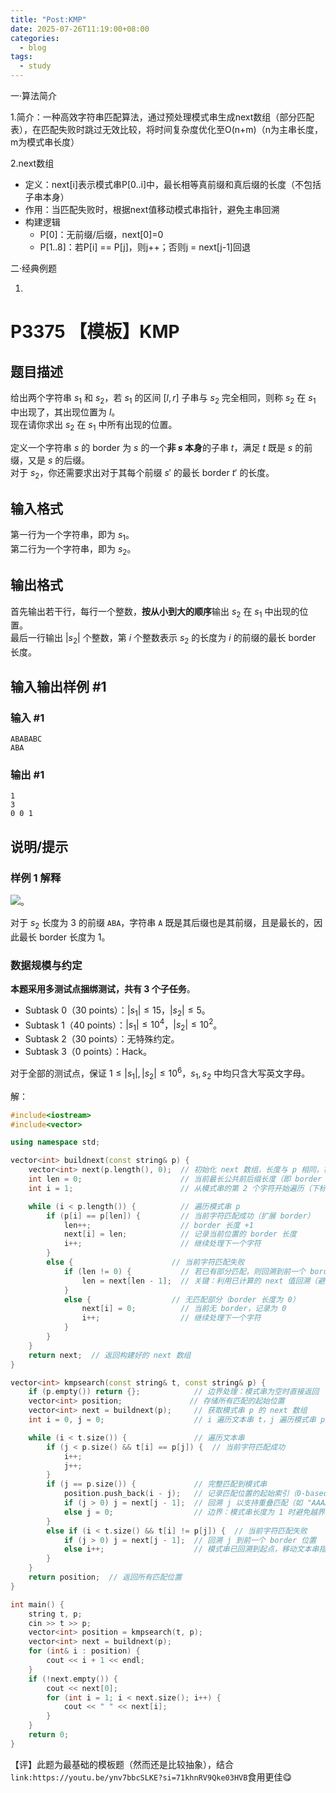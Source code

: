 ```yaml
---
title: "Post:KMP"
date: 2025-07-26T11:19:00+08:00
categories: 
  - blog
tags:
  - study 
---
```


一·算法简介

1.简介：一种高效字符串匹配算法，通过预处理模式串生成next数组（部分匹配表），在匹配失败时跳过无效比较，将时间复杂度优化至O(n+m)（n为主串长度，m为模式串长度）

2.next数组
- 定义​：next[i]表示模式串P[0..i]中，​最长相等真前缀和真后缀的长度​（不包括子串本身）
- 作用​：当匹配失败时，根据next值移动模式串指针，避免主串回溯
- 构建逻辑
    - P[0]：无前缀/后缀，next[0]=0
    - P[1..8]：若P[i] == P[j]，则j++；否则j = next[j-1]回退


二·经典例题

1.
# P3375 【模板】KMP

## 题目描述

给出两个字符串 $s_1$ 和 $s_2$，若 $s_1$ 的区间 $[l, r]$ 子串与 $s_2$ 完全相同，则称 $s_2$ 在 $s_1$ 中出现了，其出现位置为 $l$。  
现在请你求出 $s_2$ 在 $s_1$ 中所有出现的位置。

定义一个字符串 $s$ 的 border 为 $s$ 的一个**非 $s$ 本身**的子串 $t$，满足 $t$ 既是 $s$ 的前缀，又是 $s$ 的后缀。  
对于 $s_2$，你还需要求出对于其每个前缀 $s'$ 的最长 border $t'$ 的长度。

## 输入格式

第一行为一个字符串，即为 $s_1$。  
第二行为一个字符串，即为 $s_2$。

## 输出格式

首先输出若干行，每行一个整数，**按从小到大的顺序**输出 $s_2$ 在 $s_1$ 中出现的位置。  
最后一行输出 $|s_2|$ 个整数，第 $i$ 个整数表示 $s_2$ 的长度为 $i$ 的前缀的最长 border 长度。

## 输入输出样例 #1

### 输入 #1

```
ABABABC
ABA
```

### 输出 #1

```
1
3
0 0 1
```

## 说明/提示

### 样例 1 解释

 ![](https://cdn.luogu.com.cn/upload/pic/2257.png)。
 
对于 $s_2$ 长度为 $3$ 的前缀 `ABA`，字符串 `A` 既是其后缀也是其前缀，且是最长的，因此最长 border 长度为 $1$。


### 数据规模与约定

**本题采用多测试点捆绑测试，共有 3 个子任务**。

- Subtask 0（30 points）：$|s_1| \leq 15$，$|s_2| \leq 5$。
- Subtask 1（40 points）：$|s_1| \leq 10^4$，$|s_2| \leq 10^2$。
- Subtask 2（30 points）：无特殊约定。
- Subtask 3（0 points）：Hack。

对于全部的测试点，保证 $1 \leq |s_1|,|s_2| \leq 10^6$，$s_1, s_2$ 中均只含大写英文字母。


解：
```cpp
#include<iostream>
#include<vector>

using namespace std;

vector<int> buildnext(const string& p) {
	vector<int> next(p.length(), 0);  // 初始化 next 数组，长度与 p 相同，初始值全为 0
	int len = 0;                      // 当前最长公共前后缀长度（即 border 长度）
	int i = 1;                        // 从模式串的第 2 个字符开始遍历（下标从 1 开始）

	while (i < p.length()) {          // 遍历模式串 p
		if (p[i] == p[len]) {         // 当前字符匹配成功（扩展 border）
			len++;                    // border 长度 +1
			next[i] = len;            // 记录当前位置的 border 长度
			i++;                      // 继续处理下一个字符
		}
		else {                      // 当前字符匹配失败
			if (len != 0) {           // 若已有部分匹配，则回溯到前一个 border 位置
				len = next[len - 1];  // 关键：利用已计算的 next 值回溯（避免重复匹配）
			}
			else {                  // 无匹配部分（border 长度为 0）
				next[i] = 0;          // 当前无 border，记录为 0
				i++;                  // 继续处理下一个字符
			}
		}
	}
	return next;  // 返回构建好的 next 数组
}

vector<int> kmpsearch(const string& t, const string& p) {
	if (p.empty()) return {};            // 边界处理：模式串为空时直接返回
	vector<int> position;               // 存储所有匹配的起始位置
	vector<int> next = buildnext(p);     // 获取模式串 p 的 next 数组
	int i = 0, j = 0;                    // i 遍历文本串 t，j 遍历模式串 p

	while (i < t.size()) {               // 遍历文本串
		if (j < p.size() && t[i] == p[j]) {  // 当前字符匹配成功
			i++;
			j++;
		}
		if (j == p.size()) {             // 完整匹配到模式串
			position.push_back(i - j);   // 记录匹配位置的起始索引（0-based）
			if (j > 0) j = next[j - 1];  // 回溯 j 以支持重叠匹配（如 "AAAA" 中找 "AAA"）
			else j = 0;                  // 边界：模式串长度为 1 时避免越界
		}
		else if (i < t.size() && t[i] != p[j]) {  // 当前字符匹配失败
			if (j > 0) j = next[j - 1];  // 回溯 j 到前一个 border 位置
			else i++;                    // 模式串已回溯到起点，移动文本串指针
		}
	}
	return position;  // 返回所有匹配位置
}

int main() {
	string t, p;
	cin >> t >> p;
	vector<int> position = kmpsearch(t, p);
	vector<int> next = buildnext(p);
	for (int& i : position) {
		cout << i + 1 << endl;
	}
	if (!next.empty()) {
		cout << next[0];
		for (int i = 1; i < next.size(); i++) {
			cout << " " << next[i];
		}
	}
	return 0;
}
```
【评】此题为最基础的模板题（然而还是比较抽象），结合`link:https://youtu.be/ynv7bbcSLKE?si=71khnRV9Qke03HVB`食用更佳😋
